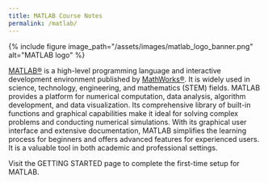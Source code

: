 ```yaml
---
title: MATLAB Course Notes
permalink: /matlab/
---
```


{% include figure image_path="/assets/images/matlab_logo_banner.png" alt="MATLAB logo" %}

[MATLAB&reg;](https://www.mathworks.com/products/matlab) is a high-level programming language and interactive development environment published by [MathWorks&reg;](https://www.mathworks.com).
It is widely used in science, technology, engineering, and mathematics (STEM) fields.
MATLAB provides a platform for numerical computation, data analysis, algorithm development, and data visualization.
Its comprehensive library of built-in functions and graphical capabilities make it ideal for solving complex problems and
conducting numerical simulations.
With its graphical user interface and extensive documentation, MATLAB simplifies the learning process for beginners and
offers advanced features for experienced users. It is a valuable tool in both academic and professional settings.

Visit the GETTING STARTED page to complete the first-time setup for MATLAB.
